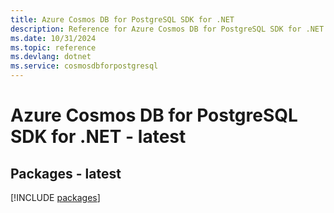 ```yaml
---
title: Azure Cosmos DB for PostgreSQL SDK for .NET
description: Reference for Azure Cosmos DB for PostgreSQL SDK for .NET
ms.date: 10/31/2024
ms.topic: reference
ms.devlang: dotnet
ms.service: cosmosdbforpostgresql
---
```

# Azure Cosmos DB for PostgreSQL SDK for .NET - latest
## Packages - latest
[!INCLUDE [packages](cosmos-db-for-postgresql-index.md)]